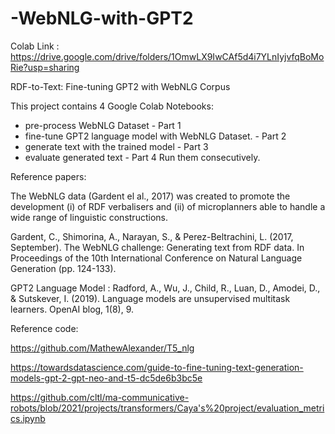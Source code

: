 # -WebNLG-with-GPT2
Colab Link : https://drive.google.com/drive/folders/1OmwLX9IwCAf5d4i7YLnIyjvfqBoMoRie?usp=sharing

RDF-to-Text: Fine-tuning GPT2 with WebNLG Corpus

This project contains 4 Google Colab Notebooks:
 * pre-process WebNLG Dataset - Part 1
 * fine-tune GPT2 language model with WebNLG Dataset. - Part 2
 * generate text with the trained model - Part 3
 * evaluate generated text - Part 4
Run them consecutively. 
 
Reference papers:

The WebNLG data (Gardent el al., 2017) was created to promote the development (i) of RDF verbalisers and (ii) of microplanners able to handle a wide range of linguistic constructions.

Gardent, C., Shimorina, A., Narayan, S., & Perez-Beltrachini, L. (2017, September). The WebNLG challenge: Generating text from RDF data. In Proceedings of the 10th International Conference on Natural Language Generation (pp. 124-133).

GPT2 Language Model : Radford, A., Wu, J., Child, R., Luan, D., Amodei, D., & Sutskever, I. (2019). Language models are unsupervised multitask learners. OpenAI blog, 1(8), 9.
 
Reference code:
 
https://github.com/MathewAlexander/T5_nlg

https://towardsdatascience.com/guide-to-fine-tuning-text-generation-models-gpt-2-gpt-neo-and-t5-dc5de6b3bc5e

https://github.com/cltl/ma-communicative-robots/blob/2021/projects/transformers/Caya's%20project/evaluation_metrics.ipynb
